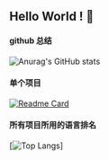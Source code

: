 ## Hello World ! 👋
#### github 总结
![Anurag's GitHub stats](https://github-readme-stats.vercel.app/api?username=April-thirty-one&show_icons=true&theme=radical)

#### 单个项目
[![Readme Card](https://github-readme-stats.vercel.app/api/pin/?username=April-thirty-one&repo=my-nvim)](https://github.com/April-thirty-one/my-nvim)

#### 所有项目所用的语言排名
[![Top Langs](https://github-readme-stats.vercel.app/api/top-langs/?username=April-thirty-one)]
